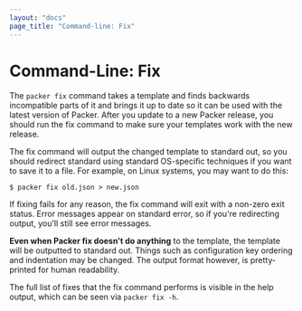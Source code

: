 ```yaml
---
layout: "docs"
page_title: "Command-line: Fix"
---
```


# Command-Line: Fix

The `packer fix` command takes a template and finds backwards incompatible
parts of it and brings it up to date so it can be used with the latest version
of Packer. After you update to a new Packer release, you should run the
fix command to make sure your templates work with the new release.

The fix command will output the changed template to standard out, so you
should redirect standard using standard OS-specific techniques if you want to
save it to a file. For example, on Linux systems, you may want to do this:

```
$ packer fix old.json > new.json
```

If fixing fails for any reason, the fix command will exit with a non-zero
exit status. Error messages appear on standard error, so if you're redirecting
output, you'll still see error messages.

<div class="alert alert-block alert-info">
<strong>Even when Packer fix doesn't do anything</strong> to the template,
the template will be outputted to standard out. Things such as configuration
key ordering and indentation may be changed. The output format however, is
pretty-printed for human readability.
</div>

The full list of fixes that the fix command performs is visible in the
help output, which can be seen via `packer fix -h`.
